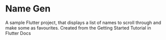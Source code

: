 # Name Gen

A sample Flutter project, that displays a list of names to scroll through and make some as favourites.
Created from the Getting Started Tutorial in Flutter Docs

